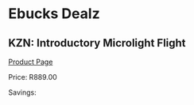 
# Ebucks Dealz
## KZN: Introductory Microlight Flight
[Product Page](https://www.ebucks.com/web/shop/productSelected.do?prodId=342599176&catId=714893646)

Price: R889.00

Savings: 


	